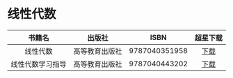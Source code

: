 # 线性代数

| 书籍名 | 出版社 |  ISBN  |超星下载
| :--------:| :-----:  	| :----:  |:----:
| 线性代数| 高等教育出版社 | 9787040351958|[下载](https://cs-ans.chaoxing.com/download/847b615a9c705cbaef1c11245e2cf797)
| 线性代数学习指导| 高等教育出版社 | 9787040443202|[下载](https://cs-ans.chaoxing.com/download/2647b8ec127418c88439f7d678503d2c)
